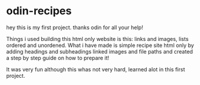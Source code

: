 
# odin-recipes
hey this is my first project. thanks odin for all your help! 

Things i used building this html only website is this: links and images, lists ordered and unordened.
What i have made is simple recipe site html only by adding headings and subheadings linked images and file paths and created a step by step guide on how to prepare it!


It was very fun although this whas not very hard, learned alot in this first project.
